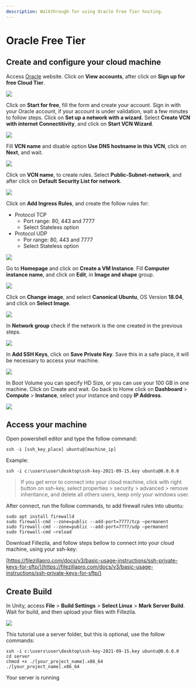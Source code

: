 ```yaml
---
description: Walkthrough for using Oracle Free Tier hosting.
---
```


# Oracle Free Tier

## Create and configure your cloud machine

Access [Oracle](https://oracle.com) website. Click on **View accounts**, after click on **Sign up for free Cloud Tier**.

![](../../.gitbook/assets/image\_01.png)

Click on **Start for free**, fill the form and create your account. Sign in with your Oracle account, if your account is under validation, wait a few minutes to follow steps. Click on **Set up a network with a wizard**. Select **Create VCN with internet Connectitivity**, and click on **Start VCN Wizard**.

![](<../../.gitbook/assets/image\_02 (1).png>)

Fill **VCN name** and disable option **Use DNS hostname in this VCN**, click on **Next**, and wait.

![](../../.gitbook/assets/image\_03.png)

Click on **VCN name**, to create rules. Select **Public-Subnet-network**, and after click on **Default Security List for network**.

![](../../.gitbook/assets/image\_04.png)

Click on **Add Ingress Rules**, and create the follow rules for:

* Protocol TCP
  * Port range: 80, 443 and 7777
  * Select Stateless option
* Protocol UDP
  * Por range: 80, 443 and 7777
  * Select Stateless option

![](../../.gitbook/assets/image\_05.png)

Go to **Homepage** and click on **Create a VM Instance**. Fill **Computer instance name**, and click on **Edit**, in **Image and shape** group.

![](../../.gitbook/assets/image\_06.png)

Click on **Change image**, and select **Canonical Ubuntu**, OS Version **18.04**, and click on **Select Image**.

![](../../.gitbook/assets/image\_07.png)

In **Network group** check if the network is the one created in the previous steps.

![](../../.gitbook/assets/image\_08.png)

In **Add SSH Keys**, click on **Save Private Key**. Save this in a safe place, it will be necessary to access your machine.

![](../../.gitbook/assets/image\_09.png)

In Boot Volume you can specify HD Size, or you can use your 100 GB in one machine. Click on Create and wait. Go back to Home click on **Dashboard** > **Compute** > **Instance**, select your instance and copy **IP Address**.

![](../../.gitbook/assets/image\_10.png)

## Access your machine

Open powershell editor and type the follow command:

```
ssh -i [ssh_key_place] ubuntu@[machine_ip]
```

Example:

```
ssh -i c:\users\user\desktop\ssh-key-2021-09-15.key ubuntu@0.0.0.0
```

> If you get error to connect into your cloud machine, click with right button on ssh-key, select properties > security > advanced > remove inheritance, and delete all others users, keep only your windows user.

After connect, run the follow commands, to add firewall rules into ubuntu:

```
sudo apt install firewalld  
sudo firewall-cmd --zone=public --add-port=7777/tcp –permanent  
sudo firewall-cmd --zone=public --add-port=7777/udp –permanent  
sudo firewall-cmd –reload
```

Download Fillezila, and follow steps bellow to connect into your cloud machine, using your ssh-key:

[https://filezillapro.com/docs/v3/basic-usage-instructions/ssh-private-keys-for-sftp/](https://filezillapro.com/docs/v3/basic-usage-instructions/ssh-private-keys-for-sftp/)

## Create Build

In Unity, access **File** > **Build Settings** > **Select Linux** > **Mark Server Build**. Wait for build, and then upload your files with Fillezila.

![](<../../.gitbook/assets/image\_11 (1).png>)

This tutorial use a server folder, but this is optional, use the follow commands:

```
ssh -i c:\users\user\desktop\ssh-key-2021-09-15.key ubuntu@0.0.0.0
cd server
chmod +x ./[your_project_name].x86_64  
./[your_project_name].x86_64
```

Your server is running
